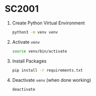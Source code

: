 # SC2001

1. Create Python Virtual Environment
    ```bash
    python3 -m venv venv
    ```
2. Activate `venv`
    ```bash
    source venv/bin/activate 
    ```
3. Install Packages
    ```bash
    pip install -r requirements.txt
    ```
4. Deactivate `venv` (when done working)
    ```bash
    deactivate
    ```
